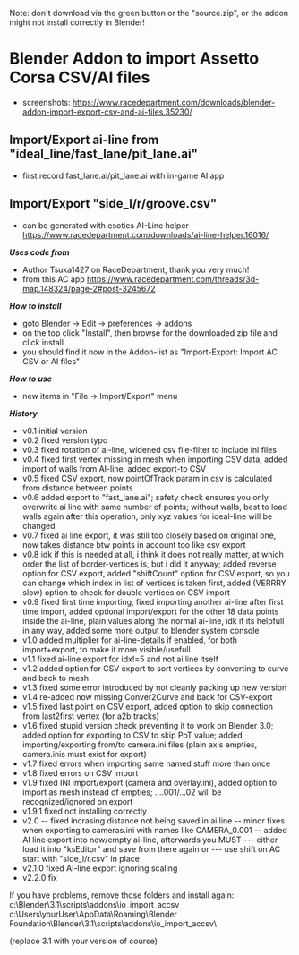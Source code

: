 Note: don't download via the green button or the "source.zip", or the addon might not install correctly in Blender!

# Blender Addon to import Assetto Corsa CSV/AI files
 - screenshots: https://www.racedepartment.com/downloads/blender-addon-import-export-csv-and-ai-files.35230/

## Import/Export ai-line from "ideal_line/fast_lane/pit_lane.ai"
 - first record fast_lane.ai/pit_lane.ai with in-game AI app

## Import/Export "side_l/r/groove.csv"
 - can be generated with esotics AI-Line helper https://www.racedepartment.com/downloads/ai-line-helper.16016/

***Uses code from***
 - Author Tsuka1427 on RaceDepartment, thank you very much!
 - from this AC app https://www.racedepartment.com/threads/3d-map.148324/page-2#post-3245672

***How to install***
 - goto Blender -> Edit -> preferences -> addons
 - on the top click "Install", then browse for the downloaded zip file and click install
 - you should find it now in the Addon-list as
   "Import-Export: Import AC CSV or AI files"

***How to use***
 - new items in "File -> Import/Export" menu

***History***
 - v0.1 initial version
 - v0.2 fixed version typo
 - v0.3 fixed rotation of ai-line, widened csv file-filter to include ini files
 - v0.4 fixed first vertex missing in mesh when importing CSV data, added import of walls from AI-line, added export-to CSV
 - v0.5 fixed CSV export, now pointOfTrack param in csv is calculated from distance between points
 - v0.6 added export to "fast_lane.ai"; safety check ensures you only overwrite ai line with same number of points; without walls, best to load walls again after this operation, only xyz values for ideal-line will be changed
 - v0.7 fixed ai line export, it was still too closely based on original one, now takes distance btw points in account too like csv export
 - v0.8 idk if this is needed at all, i think it does not really matter, at which order the list of border-vertices is, but i did it anyway; added reverse option for CSV export, added "shiftCount" option for CSV export, so you can change which index in list of vertices is taken first, added (VERRRY slow) option to check for double vertices on CSV import
 - v0.9 fixed first time importing, fixed importing another ai-line after first time import, added optional import/export for the other 18 data points inside the ai-line, plain values along the normal ai-line, idk if its helpfull in any way, added some more output to blender system console
 - v1.0 added multiplier for ai-line-details if enabled, for both import+export, to make it more visible/usefull
 - v1.1 fixed ai-line export for idx!=5 and not ai line itself
 - v1.2 added option for CSV export to sort vertices by converting to curve and back to mesh
 - v1.3 fixed some error introduced by not cleanly packing up new version
 - v1.4 re-added now missing Conver2Curve and back for CSV-export
 - v1.5 fixed last point on CSV export, added option to skip connection from last2first vertex (for a2b tracks)
 - v1.6 fixed stupid version check preventing it to work on Blender 3.0; added option for exporting to CSV to skip PoT value; added importing/exporting from/to camera.ini files (plain axis empties, camera.inis must exist for export)
 - v1.7 fixed errors when importing same named stuff more than once
 - v1.8 fixed errors on CSV import
 - v1.9 fixed INI import/export (camera and overlay.ini), added option to import as mesh instead of empties; ....001/...02 will be recognized/ignored on export
 - v1.9.1 fixed not installing correctly
 - v2.0
 -- fixed incrasing distance not being saved in ai line
 -- minor fixes when exporting to cameras.ini with names like CAMERA_0.001
 -- added AI line export into new/empty ai-line, afterwards you MUST
 --- either load it into "ksEditor" and save from there again or
 --- use shift on AC start with "side_l/r.csv" in place
 - v2.1.0 fixed AI-line export ignoring scaling
 - v2.2.0 fix

If you have problems, remove those folders and install again:
c:\Blender\3.1\scripts\addons\io_import_accsv\
c:\Users\yourUser\AppData\Roaming\Blender Foundation\Blender\3.1\scripts\addons\io_import_accsv\

(replace 3.1 with your version of course)
